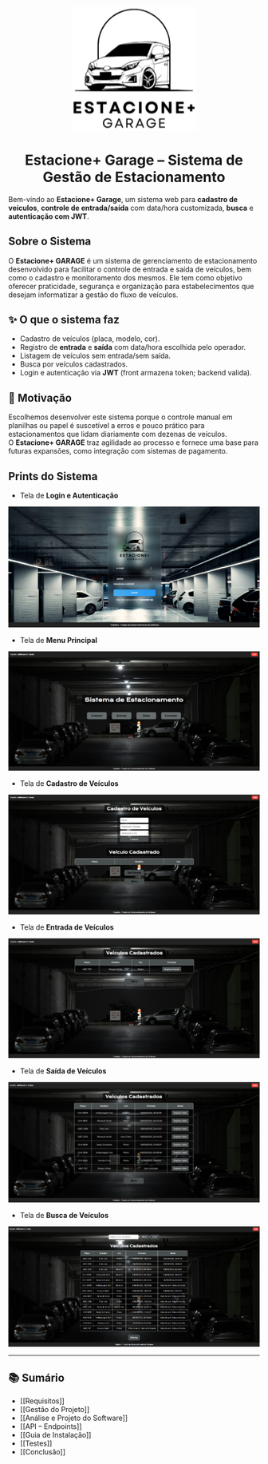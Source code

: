 <p align="center">
  <img src="https://github.com/JeffersonCCosta/Sistema-de-Estacionamento/blob/main/docs/img/logo-projeto.png?raw=true" alt="Logo Estacione+ GARAGE" width="250">
</p>

<h1 align="center">Estacione+ Garage – Sistema de Gestão de Estacionamento</h1>

Bem-vindo ao **Estacione+ Garage**, um sistema web para **cadastro de veículos**, **controle de entrada/saída** com data/hora customizada, **busca** e **autenticação com JWT**.

## Sobre o Sistema
O **Estacione+ GARAGE** é um sistema de gerenciamento de estacionamento desenvolvido para facilitar o controle de entrada e saída de veículos, bem como o cadastro e monitoramento dos mesmos.
Ele tem como objetivo oferecer praticidade, segurança e organização para estabelecimentos que desejam informatizar a gestão do fluxo de veículos.  

## ✨ O que o sistema faz
- Cadastro de veículos (placa, modelo, cor).
- Registro de **entrada** e **saída** com data/hora escolhida pelo operador.
- Listagem de veículos sem entrada/sem saída.
- Busca por veículos cadastrados.
- Login e autenticação via **JWT** (front armazena token; backend valida).

## 🎯 Motivação
Escolhemos desenvolver este sistema porque o controle manual em planilhas ou papel é suscetível a erros e pouco prático para estacionamentos que lidam diariamente com dezenas de veículos.  
O **Estacione+ GARAGE** traz agilidade ao processo e fornece uma base para futuras expansões, como integração com sistemas de pagamento.  

## Prints do Sistema
- Tela de **Login e Autenticação**

![Login](https://github.com/JeffersonCCosta/Sistema-de-Estacionamento/blob/main/docs/img/tela-login.png?raw=true)

- Tela de **Menu Principal**

![Menu Principal](https://github.com/JeffersonCCosta/Sistema-de-Estacionamento/blob/main/docs/img/tela-principal.png?raw=true)

- Tela de **Cadastro de Veículos**

![Cadastro](https://github.com/JeffersonCCosta/Sistema-de-Estacionamento/blob/main/docs/img/tela-cadastrar-veiculo.png?raw=true)

- Tela de **Entrada de Veículos**

![Entrada](https://github.com/JeffersonCCosta/Sistema-de-Estacionamento/blob/main/docs/img/tela-registrar-entrada.png?raw=true)

- Tela de **Saída de Veículos**

![Saída](https://github.com/JeffersonCCosta/Sistema-de-Estacionamento/blob/main/docs/img/tela-registrar-saida.png?raw=true)

- Tela de **Busca de Veículos**

![Busca](https://github.com/JeffersonCCosta/Sistema-de-Estacionamento/blob/main/docs/img/tela-buscar.png?raw=true)


---

## 📚 Sumário
- [[Requisitos]]
- [[Gestão do Projeto]]
- [[Análise e Projeto do Software]]
- [[API – Endpoints]]
- [[Guia de Instalação]]
- [[Testes]]
- [[Conclusão]]

